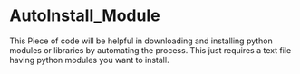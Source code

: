 # AutoInstall_Module
This Piece of code will be helpful in downloading and installing python modules or libraries by automating the process. This just requires a text file having python modules you want to install. 
